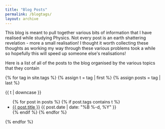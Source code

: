 ```yaml
---
title: "Blog Posts"
permalink: /blogtags/
layout: archive
---
```


This blog is meant to pull together various bits of information that I have realised while studying Physics. Not every post is an earth shattering revelation - more a small realisation! I thought it worth collecting these thoughts as working my way through these various problems took a while so hopefully this will speed up someone else's realisations!

Here is a list of all of the posts to the blog organised by the various topics that they contain

{% for tag in site.tags %}
  {% assign t = tag | first %}
  {% assign posts = tag | last %}

{{ t | downcase }}
<ul>
{% for post in posts %}
  {% if post.tags contains t %}
  <li>
    <a href="{{ post.url }}">{{ post.title }}</a>
    <span class="date">{{ post.date | date: "%B %-d, %Y"  }}</span>
  </li>
  {% endif %}
{% endfor %}
</ul>
{% endfor %}
